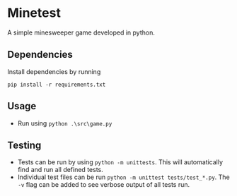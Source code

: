# Minetest
A simple minesweeper game developed in python.

## Dependencies
Install dependencies by running
```
pip install -r requirements.txt
```

## Usage
- Run using `python .\src\game.py`

## Testing
- Tests can be run by using `python -m unittests`. This will automatically find and run all defined tests. 
- Individual test files can be run `python -m unittest tests/test_*.py`. The `-v` flag can be added to see verbose output of all tests run.

